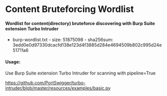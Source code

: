 # Content Bruteforcing Wordlist

#### Wordlist for content(directory) bruteforce discovering with Burp Suite extension Turbo Intruder

- burp-wordlist.txt - size: 51875098 - sha256sum: 3edd0e0d97330dcacfd138e123d4f3885d284e4694509b802c995d24e51711a6

#### Usage:

Use Burp Suite extension Turbo Intruder for scanning with pipeline=True

https://github.com/PortSwigger/turbo-intruder/blob/master/resources/examples/basic.py
